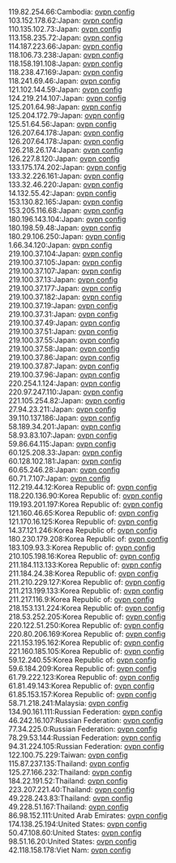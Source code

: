 119.82.254.66:Cambodia: [ovpn config](vpn/119_82_254_66.ovpn)  
103.152.178.62:Japan: [ovpn config](vpn/103_152_178_62.ovpn)  
110.135.102.73:Japan: [ovpn config](vpn/110_135_102_73.ovpn)  
113.158.235.72:Japan: [ovpn config](vpn/113_158_235_72.ovpn)  
114.187.223.66:Japan: [ovpn config](vpn/114_187_223_66.ovpn)  
118.106.73.238:Japan: [ovpn config](vpn/118_106_73_238.ovpn)  
118.158.191.108:Japan: [ovpn config](vpn/118_158_191_108.ovpn)  
118.238.47.169:Japan: [ovpn config](vpn/118_238_47_169.ovpn)  
118.241.69.46:Japan: [ovpn config](vpn/118_241_69_46.ovpn)  
121.102.144.59:Japan: [ovpn config](vpn/121_102_144_59.ovpn)  
124.219.214.107:Japan: [ovpn config](vpn/124_219_214_107.ovpn)  
125.201.64.98:Japan: [ovpn config](vpn/125_201_64_98.ovpn)  
125.204.172.79:Japan: [ovpn config](vpn/125_204_172_79.ovpn)  
125.51.64.56:Japan: [ovpn config](vpn/125_51_64_56.ovpn)  
126.207.64.178:Japan: [ovpn config](vpn/126_207_64_178.ovpn)  
126.207.64.178:Japan: [ovpn config](vpn/126_207_64_178.ovpn)  
126.218.26.174:Japan: [ovpn config](vpn/126_218_26_174.ovpn)  
126.227.8.120:Japan: [ovpn config](vpn/126_227_8_120.ovpn)  
133.175.174.202:Japan: [ovpn config](vpn/133_175_174_202.ovpn)  
133.32.226.161:Japan: [ovpn config](vpn/133_32_226_161.ovpn)  
133.32.46.220:Japan: [ovpn config](vpn/133_32_46_220.ovpn)  
14.132.55.42:Japan: [ovpn config](vpn/14_132_55_42.ovpn)  
153.130.82.165:Japan: [ovpn config](vpn/153_130_82_165.ovpn)  
153.205.116.68:Japan: [ovpn config](vpn/153_205_116_68.ovpn)  
180.196.143.104:Japan: [ovpn config](vpn/180_196_143_104.ovpn)  
180.198.59.48:Japan: [ovpn config](vpn/180_198_59_48.ovpn)  
180.29.106.250:Japan: [ovpn config](vpn/180_29_106_250.ovpn)  
1.66.34.120:Japan: [ovpn config](vpn/1_66_34_120.ovpn)  
219.100.37.104:Japan: [ovpn config](vpn/219_100_37_104.ovpn)  
219.100.37.105:Japan: [ovpn config](vpn/219_100_37_105.ovpn)  
219.100.37.107:Japan: [ovpn config](vpn/219_100_37_107.ovpn)  
219.100.37.13:Japan: [ovpn config](vpn/219_100_37_13.ovpn)  
219.100.37.177:Japan: [ovpn config](vpn/219_100_37_177.ovpn)  
219.100.37.182:Japan: [ovpn config](vpn/219_100_37_182.ovpn)  
219.100.37.19:Japan: [ovpn config](vpn/219_100_37_19.ovpn)  
219.100.37.31:Japan: [ovpn config](vpn/219_100_37_31.ovpn)  
219.100.37.49:Japan: [ovpn config](vpn/219_100_37_49.ovpn)  
219.100.37.51:Japan: [ovpn config](vpn/219_100_37_51.ovpn)  
219.100.37.55:Japan: [ovpn config](vpn/219_100_37_55.ovpn)  
219.100.37.58:Japan: [ovpn config](vpn/219_100_37_58.ovpn)  
219.100.37.86:Japan: [ovpn config](vpn/219_100_37_86.ovpn)  
219.100.37.87:Japan: [ovpn config](vpn/219_100_37_87.ovpn)  
219.100.37.96:Japan: [ovpn config](vpn/219_100_37_96.ovpn)  
220.254.1.124:Japan: [ovpn config](vpn/220_254_1_124.ovpn)  
220.97.247.110:Japan: [ovpn config](vpn/220_97_247_110.ovpn)  
221.105.254.82:Japan: [ovpn config](vpn/221_105_254_82.ovpn)  
27.94.23.211:Japan: [ovpn config](vpn/27_94_23_211.ovpn)  
39.110.137.186:Japan: [ovpn config](vpn/39_110_137_186.ovpn)  
58.189.34.201:Japan: [ovpn config](vpn/58_189_34_201.ovpn)  
58.93.83.107:Japan: [ovpn config](vpn/58_93_83_107.ovpn)  
59.86.64.115:Japan: [ovpn config](vpn/59_86_64_115.ovpn)  
60.125.208.33:Japan: [ovpn config](vpn/60_125_208_33.ovpn)  
60.128.102.181:Japan: [ovpn config](vpn/60_128_102_181.ovpn)  
60.65.246.28:Japan: [ovpn config](vpn/60_65_246_28.ovpn)  
60.71.7.107:Japan: [ovpn config](vpn/60_71_7_107.ovpn)  
112.219.44.12:Korea Republic of: [ovpn config](vpn/112_219_44_12.ovpn)  
118.220.136.90:Korea Republic of: [ovpn config](vpn/118_220_136_90.ovpn)  
119.193.201.197:Korea Republic of: [ovpn config](vpn/119_193_201_197.ovpn)  
121.160.46.65:Korea Republic of: [ovpn config](vpn/121_160_46_65.ovpn)  
121.170.16.125:Korea Republic of: [ovpn config](vpn/121_170_16_125.ovpn)  
14.37.121.246:Korea Republic of: [ovpn config](vpn/14_37_121_246.ovpn)  
180.230.179.208:Korea Republic of: [ovpn config](vpn/180_230_179_208.ovpn)  
183.109.93.3:Korea Republic of: [ovpn config](vpn/183_109_93_3.ovpn)  
210.105.198.16:Korea Republic of: [ovpn config](vpn/210_105_198_16.ovpn)  
211.184.113.133:Korea Republic of: [ovpn config](vpn/211_184_113_133.ovpn)  
211.184.24.38:Korea Republic of: [ovpn config](vpn/211_184_24_38.ovpn)  
211.210.229.127:Korea Republic of: [ovpn config](vpn/211_210_229_127.ovpn)  
211.213.199.133:Korea Republic of: [ovpn config](vpn/211_213_199_133.ovpn)  
211.217.116.9:Korea Republic of: [ovpn config](vpn/211_217_116_9.ovpn)  
218.153.131.224:Korea Republic of: [ovpn config](vpn/218_153_131_224.ovpn)  
218.53.252.205:Korea Republic of: [ovpn config](vpn/218_53_252_205.ovpn)  
220.122.51.250:Korea Republic of: [ovpn config](vpn/220_122_51_250.ovpn)  
220.80.206.169:Korea Republic of: [ovpn config](vpn/220_80_206_169.ovpn)  
221.153.195.162:Korea Republic of: [ovpn config](vpn/221_153_195_162.ovpn)  
221.160.185.105:Korea Republic of: [ovpn config](vpn/221_160_185_105.ovpn)  
59.12.240.55:Korea Republic of: [ovpn config](vpn/59_12_240_55.ovpn)  
59.6.184.209:Korea Republic of: [ovpn config](vpn/59_6_184_209.ovpn)  
61.79.222.123:Korea Republic of: [ovpn config](vpn/61_79_222_123.ovpn)  
61.81.49.143:Korea Republic of: [ovpn config](vpn/61_81_49_143.ovpn)  
61.85.153.157:Korea Republic of: [ovpn config](vpn/61_85_153_157.ovpn)  
58.71.218.241:Malaysia: [ovpn config](vpn/58_71_218_241.ovpn)  
134.90.161.111:Russian Federation: [ovpn config](vpn/134_90_161_111.ovpn)  
46.242.16.107:Russian Federation: [ovpn config](vpn/46_242_16_107.ovpn)  
77.34.225.0:Russian Federation: [ovpn config](vpn/77_34_225_0.ovpn)  
78.29.53.144:Russian Federation: [ovpn config](vpn/78_29_53_144.ovpn)  
94.31.224.105:Russian Federation: [ovpn config](vpn/94_31_224_105.ovpn)  
122.100.75.229:Taiwan: [ovpn config](vpn/122_100_75_229.ovpn)  
115.87.237.135:Thailand: [ovpn config](vpn/115_87_237_135.ovpn)  
125.27.166.232:Thailand: [ovpn config](vpn/125_27_166_232.ovpn)  
184.22.191.52:Thailand: [ovpn config](vpn/184_22_191_52.ovpn)  
223.207.221.40:Thailand: [ovpn config](vpn/223_207_221_40.ovpn)  
49.228.243.83:Thailand: [ovpn config](vpn/49_228_243_83.ovpn)  
49.228.51.167:Thailand: [ovpn config](vpn/49_228_51_167.ovpn)  
86.98.152.111:United Arab Emirates: [ovpn config](vpn/86_98_152_111.ovpn)  
174.138.25.194:United States: [ovpn config](vpn/174_138_25_194.ovpn)  
50.47.108.60:United States: [ovpn config](vpn/50_47_108_60.ovpn)  
98.51.16.20:United States: [ovpn config](vpn/98_51_16_20.ovpn)  
42.118.158.178:Viet Nam: [ovpn config](vpn/42_118_158_178.ovpn)  
